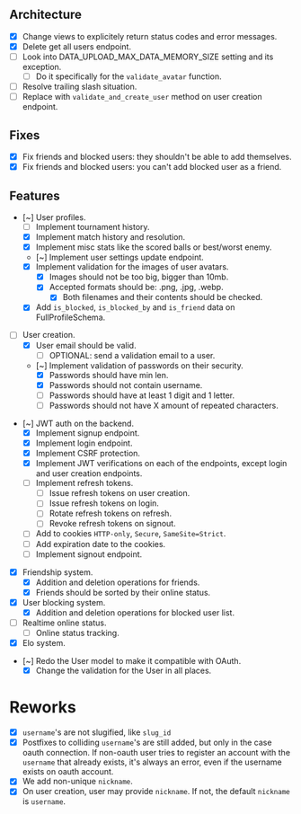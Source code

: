 ## Architecture
- [x] Change views to explicitely return status codes and error messages.
- [x] Delete get all users endpoint.
- [ ] Look into DATA_UPLOAD_MAX_DATA_MEMORY_SIZE setting and its exception.
    - [ ] Do it specifically for the `validate_avatar` function.
- [ ] Resolve trailing slash situation.
- [ ] Replace with `validate_and_create_user` method on user creation endpoint.

## Fixes
- [x] Fix friends and blocked users: they shouldn't be able to add themselves.
- [x] Fix friends and blocked users: you can't add blocked user as a friend.

## Features
- [~] User profiles.
    - [ ] Implement tournament history.
    - [x] Implement match history and resolution.
    - [x] Implement misc stats like the scored balls or best/worst enemy.
    - [~] Implement user settings update endpoint.
    - [x] Implement validation for the images of user avatars.
        - [x] Images should not be too big, bigger than 10mb.
        - [x] Accepted formats should be: .png, .jpg, .webp.
            - [x] Both filenames and their contents should be checked.
    - [x] Add `is_blocked`, `is_blocked_by` and `is_friend` data on FullProfileSchema.
- [ ] User creation.
    - [x] User email should be valid.
      - [ ] OPTIONAL: send a validation email to a user.
  - [~] Implement validation of passwords on their security.
    - [x] Passwords should have min len.
    - [x] Passwords should not contain username.
    - [ ] Passwords should have at least 1 digit and 1 letter.
    - [ ] Passwords should not have X amount of repeated characters.
- [~] JWT auth on the backend.
    - [x] Implement signup endpoint.
    - [x] Implement login endpoint.
    - [x] Implement CSRF protection.
    - [x] Implement JWT verifications on each of the endpoints, except login and user creation endpoints.
    - [ ] Implement refresh tokens.
        - [ ] Issue refresh tokens on user creation.
        - [ ] Issue refresh tokens on login.
        - [ ] Rotate refresh tokens on refresh.
        - [ ] Revoke refresh tokens on signout.
    - [ ] Add to cookies `HTTP-only`, `Secure`, `SameSite=Strict`.
    - [ ] Add expiration date to the cookies.
    - [ ] Implement signout endpoint.
- [x] Friendship system.
    - [x] Addition and deletion operations for friends.
    - [x] Friends should be sorted by their online status.
- [x] User blocking system.
    - [x] Addition and deletion operations for blocked user list.
- [ ] Realtime online status.
    - [ ] Online status tracking.
- [x] Elo system.
- [~] Redo the User model to make it compatible with OAuth.
    - [x] Change the validation for the User in all places.

# Reworks
- [x] `username`'s are not slugified, like `slug_id`
- [x] Postfixes to colliding `username`'s are still added, but only in the case oauth connection. If non-oauth user tries to register an account with the `username` that already exists, it's always an error, even if the username exists on oauth account.
- [x] We add non-unique `nickname`.
- [x] On user creation, user may provide `nickname`. If not, the default  `nickname` is `username`.
